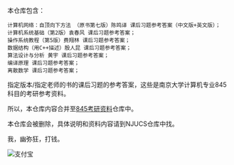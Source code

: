 
本仓库包含：

```
计算机网络：自顶向下方法 （原书第七版）陈鸣译 课后习题参考答案（中文版+英文版）；
计算机系统基础（第2版）袁春风 课后习题参考答案；
操作系统教程（第5版）费翔林 课后习题参考答案；
数据结构（用C++描述）殷人昆 课后习题参考答案；
算法设计与分析 黄宇 课后习题参考答案；
编译原理 课后习题参考答案；
离散数学 课后习题参考答案；
```

指定版本/指定老师的书的课后习题的参考答案，这些是南京大学计算机专业845科目的考研参考资料。

所以，本仓库内容合并至<a href="https://github.com/JackeyLea/NJUCS">845考研资料</a>仓库中。

本仓库会被删除，具体说明和资料内容请到NJUCS仓库中找。

我，幽弥狂，打钱。

<img src="http://cdn.feater.top/%E6%94%AF%E4%BB%98%E5%AE%9D.jpg" alt="支付宝" />